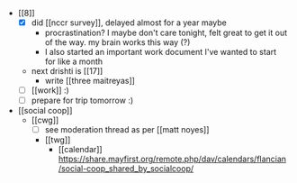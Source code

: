 - [[8]]
  - [x] did [[nccr survey]], delayed almost for a year maybe
    - procrastination? I maybe don't care tonight, felt great to get it out of the way. my brain works this way (?)
    - I also started an important work document I've wanted to start for like a month
  - next drishti is [[17]]
    - write [[three maitreyas]]
  - [ ] [[work]] :)
  - [ ] prepare for trip tomorrow :)
- [[social coop]]
  - [[cwg]]
    - [ ] see moderation thread as per [[matt noyes]]
    - [[twg]]
      - [[calendar]] https://share.mayfirst.org/remote.php/dav/calendars/flancian/social-coop_shared_by_socialcoop/
